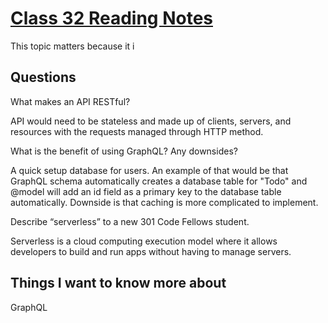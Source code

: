 # [Class 32 Reading Notes](https://github.com/snur206/reading-notes/blob/main/401/class31notes.md)

This topic matters because it i

## Questions

What makes an API RESTful?

API would need to be stateless and made up of clients, servers, and resources with the requests managed through HTTP method.

What is the benefit of using GraphQL? Any downsides?

A quick setup database for users. An example of that would be that GraphQL schema automatically creates a database table for "Todo" and @model will add an id field as a primary key to the database table automatically. Downside is that caching is more complicated to implement.

Describe “serverless” to a new 301 Code Fellows student.

Serverless is a  cloud computing execution model where it allows developers to build and run apps without having to manage servers.

## Things I want to know more about

GraphQL
